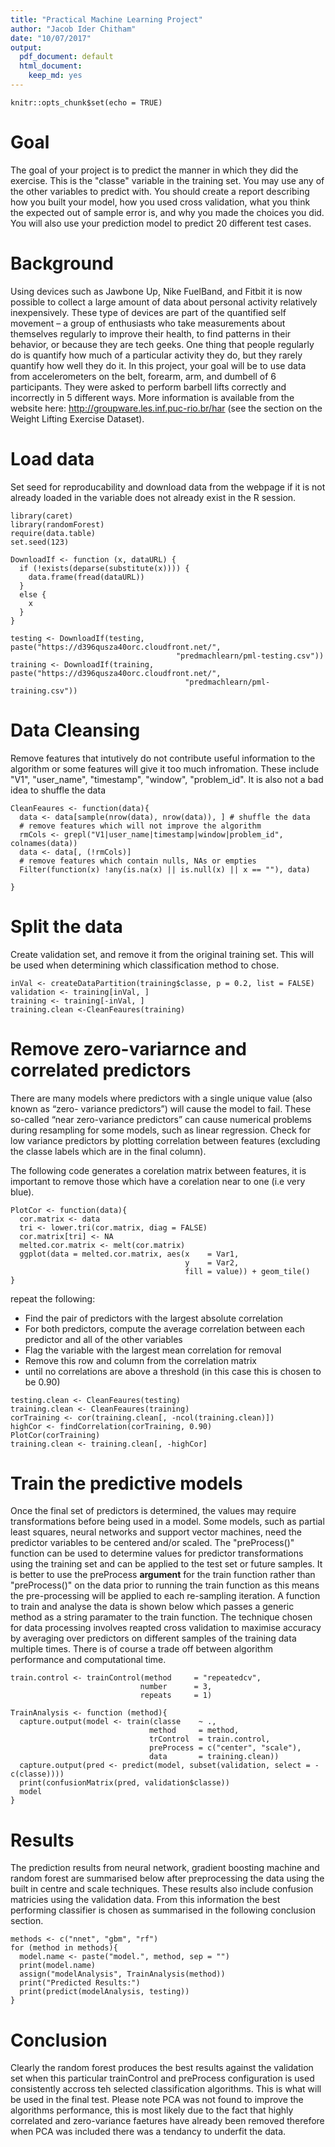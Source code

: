```yaml
---
title: "Practical Machine Learning Project"
author: "Jacob Ider Chitham"
date: "10/07/2017"
output:
  pdf_document: default
  html_document:
    keep_md: yes
---
```


```{r setup, include=FALSE}
knitr::opts_chunk$set(echo = TRUE)
```
# Goal
The goal of your project is to predict the manner in which they did the exercise. This is the "classe" variable in the training set. You may use any of the other variables to predict with. You should create a report describing how you built your model, how you used cross validation, what you think the expected out of sample error is, and why you made the choices you did. You will also use your prediction model to predict 20 different test cases.

# Background
Using devices such as Jawbone Up, Nike FuelBand, and Fitbit it is now possible to collect a large amount of data about personal activity relatively inexpensively. These type of devices are part of the quantified self movement – a group of enthusiasts who take measurements about themselves regularly to improve their health, to find patterns in their behavior, or because they are tech geeks. One thing that people regularly do is quantify how much of a particular activity they do, but they rarely quantify how well they do it. In this project, your goal will be to use data from accelerometers on the belt, forearm, arm, and dumbell of 6 participants. They were asked to perform barbell lifts correctly and incorrectly in 5 different ways. More information is available from the website here: http://groupware.les.inf.puc-rio.br/har (see the section on the Weight Lifting Exercise Dataset).

# Load data
Set seed for reproducability and download data from the webpage if it is not already loaded in the variable does not already exist in the R session.
```{r load, ECHO = FALSE}
library(caret)
library(randomForest)
require(data.table)
set.seed(123)

DownloadIf <- function (x, dataURL) {
  if (!exists(deparse(substitute(x)))) {
    data.frame(fread(dataURL))
  }
  else {
    x
  }
}

testing <- DownloadIf(testing, paste("https://d396qusza40orc.cloudfront.net/",
                                     "predmachlearn/pml-testing.csv"))
training <- DownloadIf(training, paste("https://d396qusza40orc.cloudfront.net/",
                                       "predmachlearn/pml-training.csv"))
```

# Data Cleansing
Remove features that intutively do not contribute useful information to the algorithm or some features will give it too much infromation. These include "V1", "user\_name", "timestamp", "window", "problem\_id". It is also not a bad idea to shuffle the data

```{r clean}
CleanFeaures <- function(data){
  data <- data[sample(nrow(data), nrow(data)), ] # shuffle the data
  # remove features which will not improve the algorithm
  rmCols <- grepl("V1|user_name|timestamp|window|problem_id", colnames(data))
  data <- data[, (!rmCols)]
  # remove features which contain nulls, NAs or empties
  Filter(function(x) !any(is.na(x) || is.null(x) || x == ""), data)
  
}
```

# Split the data
Create validation set, and remove it from the original training set. This will be used when determining which classification method to chose.

```{r splitdata}
inVal <- createDataPartition(training$classe, p = 0.2, list = FALSE)
validation <- training[inVal, ]
training <- training[-inVal, ]
training.clean <-CleanFeaures(training)
```

# Remove zero-variarnce and correlated predictors
There are many models where predictors with a single unique value (also known as “zero- variance predictors”) will cause the model to fail. These so-called “near zero-variance predictors” can cause numerical problems during resampling for some models, such as linear regression. Check for low variance predictors by plotting correlation between features (excluding the classe labels which are in the final column).

The following code generates a corelation matrix between features, it is important to remove those which have a corelation near to one (i.e very blue).

```{r plorcor}
PlotCor <- function(data){       
  cor.matrix <- data
  tri <- lower.tri(cor.matrix, diag = FALSE)
  cor.matrix[tri] <- NA
  melted.cor.matrix <- melt(cor.matrix)
  ggplot(data = melted.cor.matrix, aes(x    = Var1, 
                                       y    = Var2, 
                                       fill = value)) + geom_tile()
}
```

repeat the following\:

* Find the pair of predictors with the largest absolute correlation
* For both predictors, compute the average correlation between each predictor and all of the other variables
* Flag the variable with the largest mean correlation for removal
* Remove this row and column from the correlation matrix
* until no correlations are above a threshold (in this case this is chosen to be 0.90)

```{r applyclean}
testing.clean <- CleanFeaures(testing)
training.clean <- CleanFeaures(training)
corTraining <- cor(training.clean[, -ncol(training.clean)])
highCor <- findCorrelation(corTraining, 0.90)
PlotCor(corTraining)
training.clean <- training.clean[, -highCor]
```

# Train the predictive models
Once the final set of predictors is determined, the values may require transformations before being used in a model. Some models, such as partial least squares, neural networks and support vector machines, need the predictor variables to be centered and/or scaled. The "preProcess()" function can be used to determine values for predictor transformations using the training set and can be applied to the test set or future samples. It is better to use the preProcess **argument** for the train function rather than "preProcess()" on the data prior to running the train function as this means the pre-processing will be applied to each re-sampling iteration. A function to train and analyse the data is shown below which passes a generic method as a string paramater to the train function. The technique chosen for data processing involves reapted cross validation to maximise accuracy by averaging over predictors on different samples of the training data multiple times. There is of course a trade off between algorithm performance and computational time. 

```{r trainanalysis}
train.control <- trainControl(method     = "repeatedcv",
                             number      = 3, 
                             repeats     = 1)

TrainAnalysis <- function (method){
  capture.output(model <- train(classe    ~ ., 
                               method     = method,
                               trControl  = train.control,
                               preProcess = c("center", "scale"),
                               data       = training.clean))
  capture.output(pred <- predict(model, subset(validation, select = -c(classe))))
  print(confusionMatrix(pred, validation$classe))
  model
}
```

# Results

The prediction results from neural network, gradient boosting machine and random forest are summarised below after preprocessing the data using the built in centre and scale techniques. These results also include confusion matricies using the validation data. From this information the best performing classifier is chosen as summarised in the following conclusion section.

```{r summary, quietly = TRUE}
methods <- c("nnet", "gbm", "rf")
for (method in methods){
  model.name <- paste("model.", method, sep = "")
  print(model.name)
  assign("modelAnalysis", TrainAnalysis(method))
  print("Predicted Results:")
  print(predict(modelAnalysis, testing))
}
```

# Conclusion

Clearly the random forest produces the best results against the validation set when this particular trainControl and preProcess configuration is used consistently accross teh selected classification algorithms. This is what will be used in the final test. Please note PCA was not found to improve the algorithms performance, this is most likely due to the fact that highly correlated and zero-variance faetures have already been removed therefore when PCA was included there was a tendancy to underfit the data.
